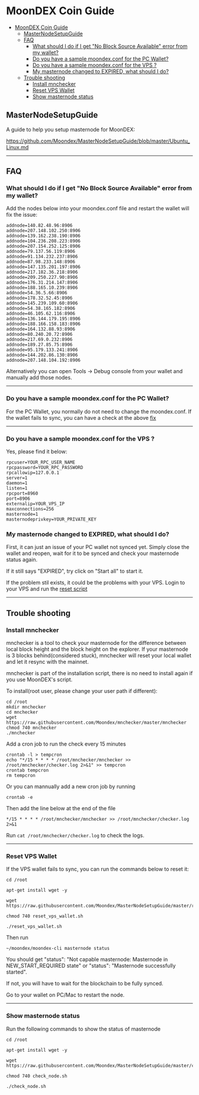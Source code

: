 # MoonDEX Coin Guide

<!-- TOC -->

- [MoonDEX Coin Guide](#moondex-coin-guide)
    - [MasterNodeSetupGuide](#masternodesetupguide)
    - [FAQ](#faq)
        - [What should I do if I get "No Block Source Available" error from my wallet?](#what-should-i-do-if-i-get-no-block-source-available-error-from-my-wallet)
        - [Do you have a sample moondex.conf for the PC Wallet?](#do-you-have-a-sample-moondexconf-for-the-pc-wallet)
        - [Do you have a sample moondex.conf for the VPS ?](#do-you-have-a-sample-moondexconf-for-the-vps)
        - [My masternode changed to EXPIRED, what should I do?](#my-masternode-changed-to-expired--what-should-i-do)
    - [Trouble shooting](#trouble-shooting)
        - [Install mnchecker](#install-mnchecker)
        - [Reset VPS Wallet](#reset-vps-wallet)
        - [Show masternode status](#show-masternode-status)

<!-- /TOC -->


## MasterNodeSetupGuide
A guide to help you setup masternode for MoonDEX:

https://github.com/Moondex/MasterNodeSetupGuide/blob/master/Ubuntu_Linux.md

---
## FAQ

### What should I do if I get "No Block Source Available" error from my wallet?

Add the nodes below into your moondex.conf file and restart the wallet will fix the issue:

```
addnode=140.82.48.96:8906
addnode=207.148.102.250:8906
addnode=139.162.238.190:8906
addnode=104.236.208.223:8906
addnode=207.154.252.125:8906
addnode=79.137.56.119:8906
addnode=91.134.232.237:8906
addnode=87.98.233.148:8906
addnode=147.135.201.197:8906
addnode=217.182.36.218:8906
addnode=209.250.227.90:8906
addnode=176.31.214.147:8906
addnode=188.165.10.239:8906
addnode=54.36.5.66:8906
addnode=178.32.52.45:8906
addnode=145.239.109.60:8906
addnode=54.38.165.182:8906
addnode=46.105.62.116:8906
addnode=136.144.179.195:8906
addnode=188.166.158.183:8906
addnode=164.132.88.93:8906
addnode=80.240.20.72:8906
addnode=217.69.0.232:8906
addnode=189.27.85.75:8906
addnode=95.179.133.241:8906
addnode=144.202.86.130:8906
addnode=207.148.104.192:8906
```

Alternatively you can open Tools -> Debug console from your wallet and manually add those nodes.

---
### Do you have a sample moondex.conf for the PC Wallet?

For the PC Wallet, you normally do not need to change the moondex.conf. If the wallet fails to sync, you can have a check at the above [fix](#what-should-i-do-if-i-get-no-block-source-available-error-from-my-wallet) 

---
### Do you have a sample moondex.conf for the VPS ?

Yes, please find it below:

```
rpcuser=YOUR_RPC_USER_NAME
rpcpassword=YOUR_RPC_PASSWORD
rpcallowip=127.0.0.1
server=1
daemon=1
listen=1
rpcport=8960
port=8906
externalip=YOUR_VPS_IP
maxconnections=256
masternode=1
masternodeprivkey=YOUR_PRIVATE_KEY
```

### My masternode changed to EXPIRED, what should I do?

First, it can just an issue of your PC wallet not synced yet. Simply close the wallet and reopen, wait for it to be synced and check your masternode status again.

If it still says "EXPIRED", try click on "Start all" to start it.

If the problem stil exists, it could be the problems with your VPS. Login to your VPS and run the [reset script](#reset-vps-wallet)

---
## Trouble shooting


### Install mnchecker

mnchecker is a tool to check your masternode for the difference between local block height and the block height on the explorer. If your masternode is 3 blocks behind(considered stuck), mnchecker will reset your local wallet and let it resync with the mainnet.

mnchecker is part of the installation script, there is no need to install again if you use MoonDEX's script.

To install(root user, please change your user path if different):

```
cd /root
mkdir mnchecker
cd mnchecker
wget https://raw.githubusercontent.com/Moondex/mnchecker/master/mnchecker
chmod 740 mnchecker
./mnchecker

```

Add a cron job to run the check every 15 minutes 

```
crontab -l > tempcron
echo "*/15 * * * * /root/mnchecker/mnchecker >> /root/mnchecker/checker.log 2>&1" >> tempcron
crontab tempcron
rm tempcron

```

Or you can mannually add a new cron job by running

```
crontab -e
```
Then add the line below at the end of the file
```
*/15 * * * * /root/mnchecker/mnchecker >> /root/mnchecker/checker.log 2>&1
```

Run `cat /root/mnchecker/checker.log` to check the logs.


---
### Reset VPS Wallet

If the VPS wallet fails to sync, you can run the commands below to reset it:

```
cd /root

apt-get install wget -y

wget https://raw.githubusercontent.com/Moondex/MasterNodeSetupGuide/master/reset_vps_wallet.sh

chmod 740 reset_vps_wallet.sh

./reset_vps_wallet.sh

```

Then run

`~/moondex/moondex-cli masternode status`

You should get "status": "Not capable masternode: Masternode in NEW_START_REQUIRED state" or "status": "Masternode successfully started".

If not, you will have to wait for the blockchain to be fully synced.

Go to your wallet on PC/Mac to restart the node.

---
### Show masternode status

Run the following commands to show the status of masternode

```
cd /root

apt-get install wget -y

wget https://raw.githubusercontent.com/Moondex/MasterNodeSetupGuide/master/check_node.sh

chmod 740 check_node.sh

./check_node.sh

```

